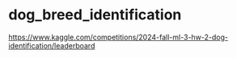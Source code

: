 # dog_breed_identification

https://www.kaggle.com/competitions/2024-fall-ml-3-hw-2-dog-identification/leaderboard

